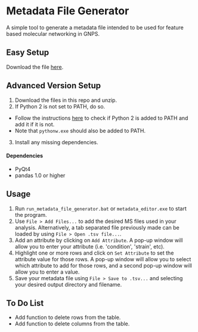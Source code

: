 # Metadata File Generator

A simple tool to generate a metadata file intended to be used for feature based molecular networking in GNPS.

## Easy Setup
Download the file [here](https://github.com/gtluu/metadata_editor/releases).

## Advanced Version Setup
1. Download the files in this repo and unzip.
2. If Python 2 is not set to PATH, do so.
  - Follow the instructions [here](https://gtluu.github.io/blanka/documentation/installation/index.html) to check if Python 2 is added to PATH and add it if it is not.
  - Note that ```pythonw.exe``` should also be added to PATH.
3. Install any missing dependencies.

#### Dependencies
* PyQt4
* pandas 1.0 or higher

## Usage
1. Run ```run_metadata_file_generator.bat``` or ```metadata_editor.exe``` to start the program.
2. Use ```File > Add Files...``` to add the desired MS files used in your analysis. Alternatively, a tab separated file previously made can be loaded by using ```File > Open .tsv file...```.
3. Add an attribute by clicking on ```Add Attribute```. A pop-up window will allow you to enter your attribute (i.e. 'condition', 'strain', etc).
4. Highlight one or more rows and click on ```Set Attribute``` to set the attribute value for those rows. A pop-up window will allow you to select which attribute to add for those rows, and a second pop-up window will allow you to enter a value.
5. Save your metadata file using ```File > Save to .tsv...``` and selecting your desired output directory and filename.

## To Do List
* Add function to delete rows from the table.
* Add function to delete columns from the table.
